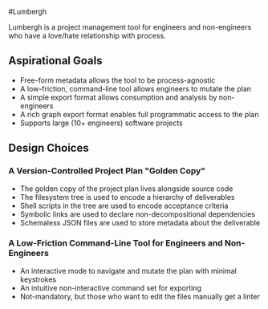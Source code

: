 #Lumbergh

Lumbergh is a project management tool for engineers and non-engineers who have a love/hate relationship with process.

## Aspirational Goals

* Free-form metadata allows the tool to be process-agnostic
* A low-friction, command-line tool allows engineers to mutate the plan
* A simple export format allows consumption and analysis by non-engineers
* A rich graph export format enables full programmatic access to the plan
* Supports large (10+ engineers) software projects

## Design Choices

### A Version-Controlled Project Plan "Golden Copy"

* The golden copy of the project plan lives alongside source code
* The filesystem tree is used to encode a hierarchy of deliverables
* Shell scripts in the tree are used to encode acceptance criteria
* Symbolic links are used to declare non-decompositional dependencies 
* Schemaless JSON files are used to store metadata about the deliverable

### A Low-Friction Command-Line Tool for Engineers and Non-Engineers

* An interactive mode to navigate and mutate the plan with minimal keystrokes
* An intuitive non-interactive command set for exporting 
* Not-mandatory, but those who want to edit the files manually get a linter
